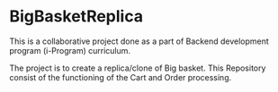# BigBasketReplica
This is a collaborative project done as a part of Backend development program (i-Program) curriculum.

The project is to create a replica/clone of Big basket.
This Repository consist of the functioning of the Cart and Order processing.
